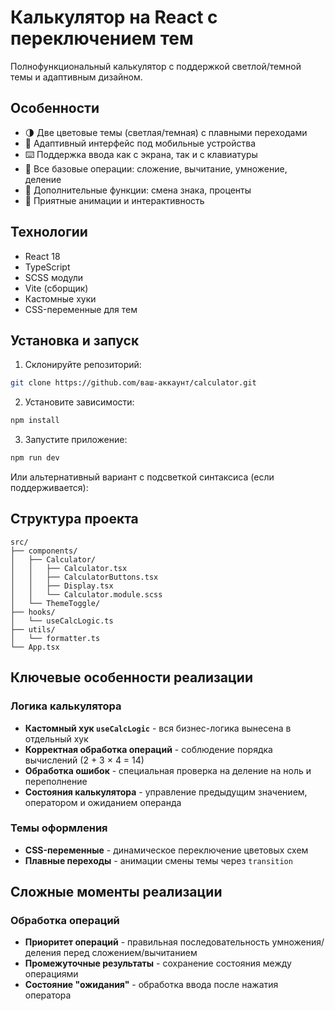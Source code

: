 # Калькулятор на React с переключением тем

Полнофункциональный калькулятор с поддержкой светлой/темной темы и адаптивным дизайном.

## Особенности

- 🌗 Две цветовые темы (светлая/темная) с плавными переходами
- 📱 Адаптивный интерфейс под мобильные устройства
- ⌨️ Поддержка ввода как с экрана, так и с клавиатуры
- 🧮 Все базовые операции: сложение, вычитание, умножение, деление
- 🔢 Дополнительные функции: смена знака, проценты
- 💅 Приятные анимации и интерактивность

## Технологии

- React 18
- TypeScript
- SCSS модули
- Vite (сборщик)
- Кастомные хуки
- CSS-переменные для тем

## Установка и запуск

1. Склонируйте репозиторий:
```bash
git clone https://github.com/ваш-аккаунт/calculator.git
```

2. Установите зависимости:
```bash
npm install
```

3. Запустите приложение:
```bash
npm run dev
```



Или альтернативный вариант с подсветкой синтаксиса (если поддерживается):


## Структура проекта

```tree
src/
├── components/
│   ├── Calculator/
│   │   ├── Calculator.tsx
│   │   ├── CalculatorButtons.tsx
│   │   ├── Display.tsx
│   │   └── Calculator.module.scss
│   └── ThemeToggle/
├── hooks/
│   └── useCalcLogic.ts
├── utils/
│   └── formatter.ts
└── App.tsx
```



## Ключевые особенности реализации

### Логика калькулятора
- **Кастомный хук `useCalcLogic`** - вся бизнес-логика вынесена в отдельный хук
- **Корректная обработка операций** - соблюдение порядка вычислений (2 + 3 × 4 = 14)
- **Обработка ошибок** - специальная проверка на деление на ноль и переполнение
- **Состояния калькулятора** - управление предыдущим значением, оператором и ожиданием операнда

### Темы оформления
- **CSS-переменные** - динамическое переключение цветовых схем
- **Плавные переходы** - анимации смены темы через `transition`


## Сложные моменты реализации

### Обработка операций
- **Приоритет операций** - правильная последовательность умножения/деления перед сложением/вычитанием
- **Промежуточные результаты** - сохранение состояния между операциями
- **Состояние "ожидания"** - обработка ввода после нажатия оператора

